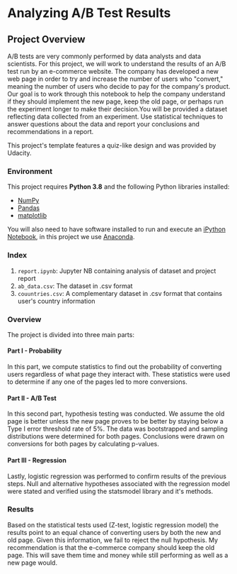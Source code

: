 # Analyzing A/B Test Results 

## Project Overview
A/B tests are very commonly performed by data analysts and data scientists. For this project, we will work to understand the results of an A/B test run by an e-commerce website. The company has developed a new web page in order to try and increase the number of users who "convert," meaning the number of users who decide to pay for the company's product. Our goal is to work through this notebook to help the company understand if they should implement the new page, keep the old page, or perhaps run the experiment longer to make their decision.You will be provided a dataset reflecting data collected from an experiment. Use statistical techniques to answer questions about the data and report your conclusions and recommendations in a report.

This project's template features a quiz-like design and was provided by Udacity.

### Environment

This project requires **Python 3.8** and the following Python libraries installed:

- [NumPy](http://www.numpy.org/)
- [Pandas](http://pandas.pydata.org)
- [matplotlib](http://matplotlib.org/)

You will also need to have software installed to run and execute an [iPython Notebook](http://ipython.org/notebook.html), in this project we use [Anaconda](https://www.continuum.io/downloads). 

### Index

1. `report.ipynb`: Jupyter NB containing analysis of dataset and project report
2. `ab_data.csv`: The dataset in .csv format
3. `couuntries.csv`: A complementary dataset in .csv format that contains user's country information

### Overview
The project is divided into three main parts:
#### Part I - Probability
In this part, we compute statistics to find out the probability of converting users regardless of what page they interact with. These statistics were used to determine if any one of the pages led to more conversions.
#### Part II - A/B Test
In this second part, hypothesis testing was conducted. We assume the old page is better unless the new page proves to be better by staying below a Type I error threshold rate of 5%. The data was bootstrapped and sampling distributions were determined for both pages. Conclusions were drawn on conversions for both pages by calculating p-values.
#### Part III - Regression
Lastly, logistic regression was performed to confirm results of the previous steps. Null and alternative hypotheses associated with the regression model were stated and verified using the statsmodel library and it's methods.

### Results
Based on the statistical tests used (Z-test, logistic regression model) the results point to an equal chance of converting users by both the new and old page. Given this information, we fail to reject the null hypothesis. My recommendation is that the e-commerce company should keep the old page. This will save them time and money while still performing as well as a new page would.

